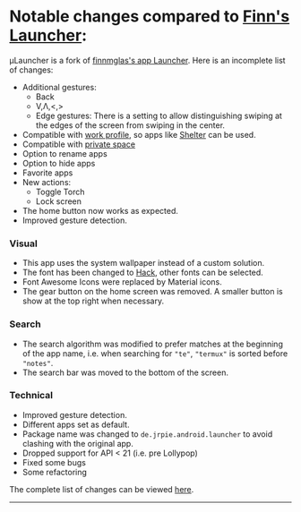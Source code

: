 # Notable changes compared to [Finn's Launcher][original-repo]:

µLauncher is a fork of [finnmglas's app Launcher][original-repo].
Here is an incomplete list of changes:
<!--The last commit of the original project is [340ee731](https://github.com/jrpie/launcher/commit/340ee7315293b028c060638e058516435bca296a)
The first commit of µLauncher is [cc2e7710](https://github.com/jrpie/launcher/commit/cc2e7710c824549c367d97a81a1646d27c6c8993),
which at the time was still intended as a patch for launcher.
The decision to create a hard fork was made two years later.-->


- Additional gestures:
    - Back
    - V,Λ,<,>
    - Edge gestures: There is a setting to allow distinguishing swiping at the edges of the screen from swiping in the center.
- Compatible with [work profile](https://www.android.com/enterprise/work-profile/), so apps like [Shelter](https://gitea.angry.im/PeterCxy/Shelter) can be used.
- Compatible with [private space](https://source.android.com/docs/security/features/private-space)
- Option to rename apps
- Option to hide apps
- Favorite apps
- New actions:
  - Toggle Torch
  - Lock screen
- The home button now works as expected.
- Improved gesture detection.

### Visual
- This app uses the system wallpaper instead of a custom solution.
- The font has been changed to [Hack][hack-font], other fonts can be selected.
- Font Awesome Icons were replaced by Material icons.
- The gear button on the home screen was removed. A smaller button is show at the top right when necessary.


### Search
- The search algorithm was modified to prefer matches at the beginning of the app name, i.e. when searching for `"te"`, `"termux"` is sorted before `"notes"`.
- The search bar was moved to the bottom of the screen.

### Technical
- Improved gesture detection.
- Different apps set as default.
- Package name was changed to `de.jrpie.android.launcher` to avoid clashing with the original app.
- Dropped support for API < 21 (i.e. pre Lollypop)
- Fixed some bugs
- Some refactoring


The complete list of changes can be viewed [here](https://github.com/jrpie/launcher/compare/340ee731...master).

---
  [original-repo]: https://github.com/finnmglas/Launcher
  [hack-font]: https://sourcefoundry.org/hack/
